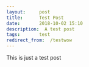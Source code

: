 ```yaml
---
layout:     post
title:      Test Post
date:       2018-10-02 15:10
description:  A test post
tags:       test
redirect_from:  /testwow
---
```


This is just a test post
